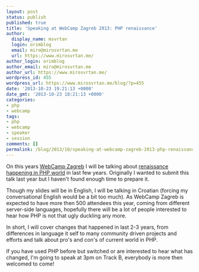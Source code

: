 ```yaml
---
layout: post
status: publish
published: true
title: 'Speaking at WebCamp Zagreb 2013: PHP renaissance'
author:
  display_name: msvrtan
  login: orimblog
  email: miro@mirosvrtan.me
  url: https://www.mirosvrtan.me/
author_login: orimblog
author_email: miro@mirosvrtan.me
author_url: https://www.mirosvrtan.me/
wordpress_id: 455
wordpress_url: https://www.mirosvrtan.me/blog/?p=455
date: '2013-10-23 19:21:13 +0000'
date_gmt: '2013-10-23 18:21:13 +0000'
categories:
- php
- webcamp
tags:
- php
- webcamp
- speaker
- session
comments: []
permalink: /blog/2013/10/speaking-at-webcamp-zagreb-2013-php-renaissance/
---
```

<p>On this years <a href="http://2013.webcampzg.org" target="_blank">WebCamp Zagreb</a> I will be talking about <a href="http://2013.webcampzg.org/speakers/miro-svrtan/" target="_blank">renaissance happening in PHP world</a> in last few years. Originally I wanted to submit this talk last year but I haven't found enough time to prepare it.</p>
<p>Though my slides will be in English, I will be talking in Croatian (forcing my conversational English would be a bit too much). As WebCamp Zagreb is expected to have more then 500 attendees this year, coming from different server-side languages, hopefully there will be a lot of people interested to hear how PHP is not that ugly duckling any more.</p>
<p>In short, I will cover changes that happened in last 2-3 years, from differences in language it self to many community driven projects and efforts and talk about pro's and con's of current world in PHP.</p>
<p>If you have used PHP before but switched or are interested to hear what has changed, I'm going to speak at 3pm on Track B, everybody is more then welcomed to come!</p>
